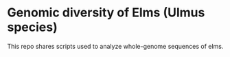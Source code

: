 # Genomic diversity of Elms (Ulmus species)
This repo shares scripts used to analyze whole-genome sequences of elms. 
